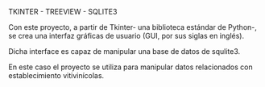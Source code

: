 TKINTER - TREEVIEW  - SQLITE3 

Con este proyecto, a partir de Tkinter- una biblioteca estándar de Python-, se crea una interfaz gráficas de usuario (GUI, por sus siglas en inglés). 

Dicha interface es capaz de manipular una base de datos de squlite3.

En este caso el proyecto se utiliza para manipular datos relacionados con establecimiento vitivinícolas.
